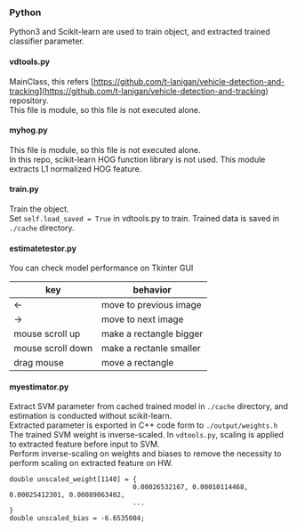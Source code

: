 ### Python
Python3 and Scikit-learn are used to train object, and extracted trained classifier parameter.  

#### vdtools.py
MainClass, this refers [https://github.com/t-lanigan/vehicle-detection-and-tracking](https://github.com/t-lanigan/vehicle-detection-and-tracking) repository.  
This file is module, so this file is not executed alone.  

#### myhog.py
This file is module, so this file is not executed alone.  
In this repo, scikit-learn HOG function library is not used. This module extracts L1 normalized HOG feature.

#### train.py
Train the object.  
Set `self.load_saved = True` in vdtools.py to train.
Trained data is saved in `./cache` directory.

#### estimatetestor.py
You can check model performance on Tkinter GUI  

|key              |behavior                  | 
|-----------------|--------------------------| 
|<-               | move to previous image   | 
|->               | move to next image       |  
|mouse scroll up  | make a rectangle bigger  | 
|mouse scroll down| make a rectanle smaller  |  
|drag mouse       | move a rectangle |


#### myestimator.py
Extract SVM parameter from cached trained model in `./cache` directory, and estimation is conducted without scikit-learn.  
Extracted parameter is exported in C++ code form to `./output/weights.h`    
The trained SVM weight is inverse-scaled. In `vdtools.py`, scaling is applied to extracted feature before input to SVM.  
Perform inverse-scaling on weights and biases to remove the necessity to perform scaling on extracted feature on HW.  

```
double unscaled_weight[1140] = {
                               0.00026532167, 0.00010114468, 0.00025412301, 0.00089063402,
                               ...
}
double unscaled_bias = -6.6535004;
```

